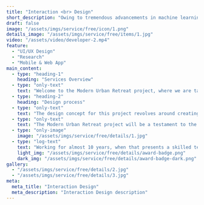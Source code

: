 ```yaml
---
title: "Interaction <br> Design"
short_description: "Owing to tremendous advancements in machine learning and other technology chatbot have the year."
draft: false
image: "/assets/imgs/service/free/icon/1.png"
details_image: "/assets/imgs/service/free/items/1.jpg"
video: "/assets/video/developer-2.mp4"
feature:
  - "UI/UX Design"
  - "Research"
  - "Mobile & Web App"
main_content:
  - type: "heading-1"
    heading: "Services Overview"
  - type: "only-text"
    text: "Welcome to the Modern Urban Retreat project, where we are tasked with transforming a 3-bedroom apartment in the heart of Metropolisville into a stylish and functional living space for the Smith family. The clients, a young professional couple with two children, desire a contemporary yet cozy interior that showcases their love for art, embraces natural light, and fosters a warm and inviting atmosphere for family gatherings."
  - type: "heading-2"
    heading: "Design process"
  - type: "only-text"
    text: "The design concept for this project revolves around creating a harmonious blend of modern aesthetics, urban influences, & elements of nature. We will emphasize clean lines, muted color palettes, and elegant furniture to achieve a sophisticated & uncluttered look. To add warmth & personality, we'll incorporate natural textures, greenery, and custom art pieces."
  - type: "only-text"
    text: "The Modern Urban Retreat project will be a testament to the seamless blend of contemporary design, urban influences, and the beauty of nature. By crafting a personalized and functional space for the Smith family."
  - type: "only-image"
    image: "/assets/imgs/service/free/details/1.jpg"
  - type: "log-text"
    text: "Working for almost 10 years, when that presents a skilled team is dedicated to creating unique and functional designs that enhance the lives of live and work in them."
    light_img: "/assets/imgs/service/free/details/award-badge.png"
    dark_img: "/assets/imgs/service/free/details/award-badge-dark.png"
gallery:
  - "/assets/imgs/service/free/details/2.jpg"
  - "/assets/imgs/service/free/details/3.jpg"
meta:
  meta_title: "Interaction Design"
  meta_description: "Interaction Design description"
---
```

